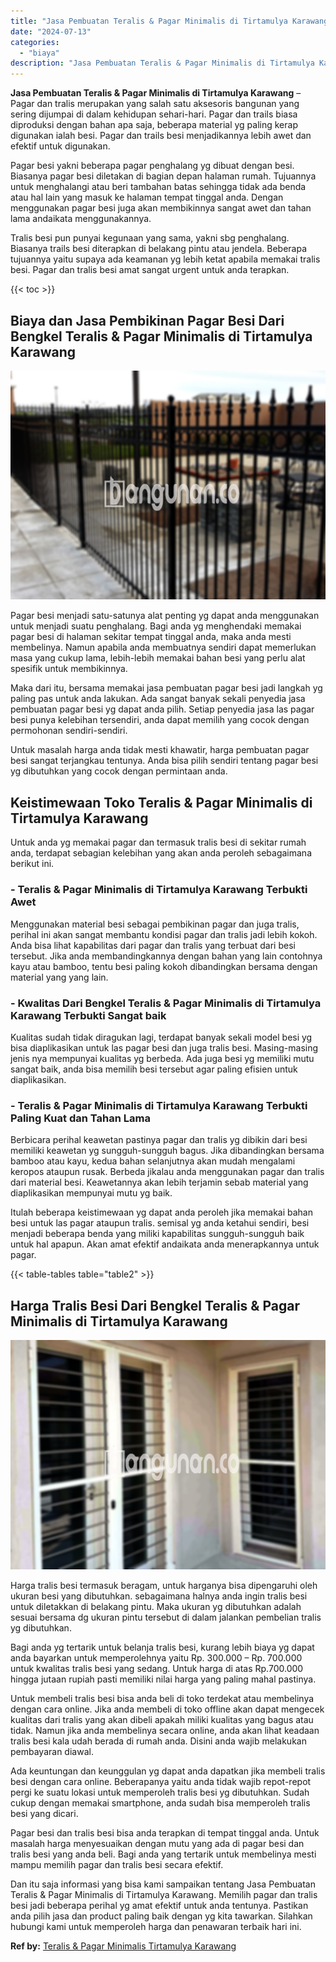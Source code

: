 ```yaml
---
title: "Jasa Pembuatan Teralis & Pagar Minimalis di Tirtamulya Karawang"
date: "2024-07-13"
categories: 
  - "biaya"
description: "Jasa Pembuatan Teralis & Pagar Minimalis di Tirtamulya Karawang. Dan itu saja informasi yang bisa kami sampaikan tentang Jasa Pembuatan Teralis & Pagar Minim..."
---
```


**Jasa Pembuatan Teralis & Pagar Minimalis di Tirtamulya Karawang** – Pagar dan tralis merupakan yang salah satu aksesoris bangunan yang sering dijumpai di dalam kehidupan sehari-hari. Pagar dan trails biasa diproduksi dengan bahan apa saja, beberapa material yg paling kerap digunakan ialah besi. Pagar dan trails besi menjadikannya lebih awet dan efektif untuk digunakan.

Pagar besi yakni beberapa pagar penghalang yg dibuat dengan besi. Biasanya pagar besi diletakan di bagian depan halaman rumah. Tujuannya untuk menghalangi atau beri tambahan batas sehingga tidak ada benda atau hal lain yang masuk ke halaman tempat tinggal anda. Dengan menggunakan pagar besi juga akan membikinnya sangat awet dan tahan lama andaikata menggunakannya.

Tralis besi pun punyai kegunaan yang sama, yakni sbg penghalang. Biasanya trails besi diterapkan di belakang pintu atau jendela. Beberapa tujuannya yaitu supaya ada keamanan yg lebih ketat apabila memakai tralis besi. Pagar dan tralis besi amat sangat urgent untuk anda terapkan.

{{< toc >}}

## Biaya dan Jasa Pembikinan Pagar Besi Dari Bengkel Teralis & Pagar Minimalis di Tirtamulya Karawang

![Jasa Pembuatan Teralis & Pagar Minimalis di Tirtamulya Karawang](/images/pagar-minimalis-murah-06.png)

Pagar besi menjadi satu-satunya alat penting yg dapat anda menggunakan untuk menjadi suatu penghalang. Bagi anda yg menghendaki memakai pagar besi di halaman sekitar tempat tinggal anda, maka anda mesti membelinya. Namun apabila anda membuatnya sendiri dapat memerlukan masa yang cukup lama, lebih-lebih memakai bahan besi yang perlu alat spesifik untuk membikinnya.

Maka dari itu, bersama memakai jasa pembuatan pagar besi jadi langkah yg paling pas untuk anda lakukan. Ada sangat banyak sekali penyedia jasa pembuatan pagar besi yg dapat anda pilih. Setiap penyedia jasa las pagar besi punya kelebihan tersendiri, anda dapat memilih yang cocok dengan permohonan sendiri-sendiri.

Untuk masalah harga anda tidak mesti khawatir, harga pembuatan pagar besi sangat terjangkau tentunya. Anda bisa pilih sendiri tentang pagar besi yg dibutuhkan yang cocok dengan permintaan anda.

## Keistimewaan Toko Teralis & Pagar Minimalis di Tirtamulya Karawang

Untuk anda yg memakai pagar dan termasuk tralis besi di sekitar rumah anda, terdapat sebagian kelebihan yang akan anda peroleh sebagaimana berikut ini.

### \- Teralis & Pagar Minimalis di Tirtamulya Karawang Terbukti Awet

Menggunakan material besi sebagai pembikinan pagar dan juga tralis, perihal ini akan sangat membantu kondisi pagar dan tralis jadi lebih kokoh. Anda bisa lihat kapabilitas dari pagar dan tralis yang terbuat dari besi tersebut. Jika anda membandingkannya dengan bahan yang lain contohnya kayu atau bamboo, tentu besi paling kokoh dibandingkan bersama dengan material yang yang lain.

### \- Kwalitas Dari Bengkel Teralis & Pagar Minimalis di Tirtamulya Karawang Terbukti Sangat baik

Kualitas sudah tidak diragukan lagi, terdapat banyak sekali model besi yg bisa diaplikasikan untuk las pagar besi dan juga tralis besi. Masing-masing jenis nya mempunyai kualitas yg berbeda. Ada juga besi yg memiliki mutu sangat baik, anda bisa memilih besi tersebut agar paling efisien untuk diaplikasikan.

### \- Teralis & Pagar Minimalis di Tirtamulya Karawang Terbukti Paling Kuat dan Tahan Lama

Berbicara perihal keawetan pastinya pagar dan tralis yg dibikin dari besi memiliki keawetan yg sungguh-sungguh bagus. Jika dibandingkan bersama bamboo atau kayu, kedua bahan selanjutnya akan mudah mengalami keropos ataupun rusak. Berbeda jikalau anda menggunakan pagar dan tralis dari material besi. Keawetannya akan lebih terjamin sebab material yang diaplikasikan mempunyai mutu yg baik.

Itulah beberapa keistimewaan yg dapat anda peroleh jika memakai bahan besi untuk las pagar ataupun tralis. semisal yg anda ketahui sendiri, besi menjadi beberapa benda yang miliki kapabilitas sungguh-sungguh baik untuk hal apapun. Akan amat efektif andaikata anda menerapkannya untuk pagar.

{{< table-tables table="table2" >}}

## Harga Tralis Besi Dari Bengkel Teralis & Pagar Minimalis di Tirtamulya Karawang

![Jasa Pembuatan Teralis & Pagar Minimalis di Tirtamulya Karawang](/images/teralis-minimalis-murah-16.png)

Harga tralis besi termasuk beragam, untuk harganya bisa dipengaruhi oleh ukuran besi yang dibutuhkan. sebagaimana halnya anda ingin tralis besi untuk diletakkan di belakang pintu. Maka ukuran yg dibutuhkan adalah sesuai bersama dg ukuran pintu tersebut di dalam jalankan pembelian tralis yg dibutuhkan.

Bagi anda yg tertarik untuk belanja tralis besi, kurang lebih biaya yg dapat anda bayarkan untuk memperolehnya yaitu Rp. 300.000 – Rp. 700.000 untuk kwalitas tralis besi yang sedang. Untuk harga di atas Rp.700.000 hingga jutaan rupiah pasti memiliki nilai harga yang paling mahal pastinya.

Untuk membeli tralis besi bisa anda beli di toko terdekat atau membelinya dengan cara online. Jika anda membeli di toko offline akan dapat mengecek kualitas dari tralis yang akan dibeli apakah miliki kualitas yang bagus atau tidak. Namun jika anda membelinya secara online, anda akan lihat keadaan tralis besi kala udah berada di rumah anda. Disini anda wajib melakukan pembayaran diawal.

Ada keuntungan dan keunggulan yg dapat anda dapatkan jika membeli tralis besi dengan cara online. Beberapanya yaitu anda tidak wajib repot-repot pergi ke suatu lokasi untuk memperoleh tralis besi yg dibutuhkan. Sudah cukup dengan memakai smartphone, anda sudah bisa memperoleh tralis besi yang dicari.

Pagar besi dan tralis besi bisa anda terapkan di tempat tinggal anda. Untuk masalah harga menyesuaikan dengan mutu yang ada di pagar besi dan tralis besi yang anda beli. Bagi anda yang tertarik untuk membelinya mesti mampu memilih pagar dan tralis besi secara efektif.

Dan itu saja informasi yang bisa kami sampaikan tentang Jasa Pembuatan Teralis & Pagar Minimalis di Tirtamulya Karawang. Memilih pagar dan tralis besi jadi beberapa perihal yg amat efektif untuk anda tentunya. Pastikan anda pilih jasa dan product paling baik dengan yg kita tawarkan. Silahkan hubungi kami untuk memperoleh harga dan penawaran terbaik hari ini.

**Ref by:** [Teralis & Pagar Minimalis Tirtamulya Karawang](https://id.wikipedia.org/wiki/Teralis)
